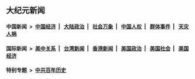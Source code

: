 ## 大纪元新闻

#### 中国新闻 &nbsp;>&nbsp; [中国经济](indexes/ncid283/README.md?02231245) &nbsp;| &nbsp; [大陆政治](indexes/ncid277/README.md?02231245) &nbsp;| &nbsp; [社会万象](indexes/ncid282/README.md?02231245) &nbsp;| &nbsp; [中国人权](indexes/ncid278/README.md?02231245) &nbsp;| &nbsp; [群体事件](indexes/ncid279/README.md?02231245) &nbsp;| &nbsp; [天灾人祸](indexes/ncid280/README.md?02231245)

#### 国际新闻 &nbsp;>&nbsp; [美中关系](indexes/nf1412576/README.md?02231245) &nbsp;| &nbsp; [台湾新闻](indexes/ncid1349361/README.md?02231245) &nbsp;| &nbsp; [香港新闻](indexes/ncid1349362/README.md?02231245) &nbsp;| &nbsp; [美国政治](indexes/ncid1078159/README.md?02231245) &nbsp;| &nbsp; [美国社会](indexes/ncid1078160/README.md?02231245) &nbsp;| &nbsp; [美国经济](indexes/ncid1078158/README.md?02231245)

#### 特别专题 &nbsp;>&nbsp; [中共百年历史](https://github.com/epoch-news/epoch-special/blob/master/README.md?02231245)  

